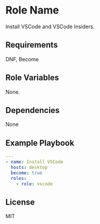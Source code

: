 Role Name
=========

Install VSCode and VSCode Insiders.

Requirements
------------

DNF, Become


Role Variables
--------------

None.

Dependencies
------------

None

Example Playbook
----------------

```yml
---
- name: Install VSCode
  hosts: desktop
  become: true
  roles:
    - role: vscode
```

License
-------

MIT

